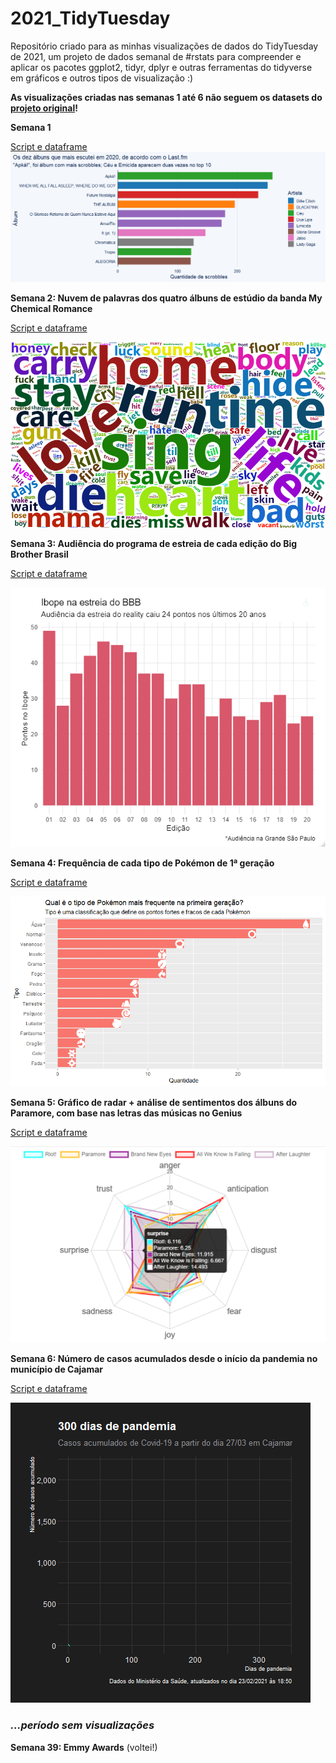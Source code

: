 # 2021_TidyTuesday

Repositório criado para as minhas visualizações de dados do TidyTuesday de 2021, um projeto de dados semanal de #rstats para compreender e aplicar os pacotes ggplot2, tidyr, dplyr e outras ferramentas do tidyverse em gráficos e outros tipos de visualização :)

**As visualizações criadas nas semanas 1 até 6 não seguem os datasets do [projeto original](https://github.com/rfordatascience/tidytuesday)!**


__Semana 1__

[Script e dataframe](https://github.com/biamuniz/2021_TidyTuesday/tree/main/Semana%201) 
![alt text](https://github.com/biamuniz/2021_TidyTuesday/blob/main/2021_livre/Semana%201/Rplot01.png)


__Semana 2: Nuvem de palavras dos quatro álbuns de estúdio da banda My Chemical Romance__

[Script e dataframe](https://github.com/biamuniz/2021_TidyTuesday/tree/main/2021_livre/Semana%202)

![alt text](https://github.com/biamuniz/2021_TidyTuesday/blob/main/2021_livre/Semana%202/TidyTuesday_mcR.png)

__Semana 3: Audiência do programa de estreia de cada edição do Big Brother Brasil__

[Script e dataframe](https://github.com/biamuniz/2021_TidyTuesday/tree/main/2021_livre/Semana%203)

![alt text](https://github.com/biamuniz/2021_TidyTuesday/blob/main/2021_livre/Semana%203/BBB_ibope.png)

__Semana 4: Frequência de cada tipo de Pokémon de 1ª geração__

[Script e dataframe](https://github.com/biamuniz/2021_TidyTuesday/tree/main/2021_livre/Semana%204)

![alt text](https://github.com/biamuniz/2021_TidyTuesday/blob/main/2021_livre/Semana%204/TidyTuesday4.png)

__Semana 5: Gráfico de radar + análise de sentimentos dos álbuns do Paramore, com base nas letras das músicas no Genius__

[Script e dataframe](https://github.com/biamuniz/2021_TidyTuesday/tree/main/2021_livre/Semana%205)

![alt text](https://github.com/biamuniz/2021_TidyTuesday/blob/main/2021_livre/Semana%205/radarparamore.png)

__Semana 6: Número de casos acumulados desde o início da pandemia no município de Cajamar__

[Script e dataframe](https://github.com/biamuniz/2021_TidyTuesday/tree/main/2021_livre/Semana%206)

![alt text](https://github.com/biamuniz/2021_TidyTuesday/blob/main/2021_livre/Semana%206/anigif.gif)

### *...período sem visualizações*

__Semana 39: Emmy Awards__ (voltei!)

